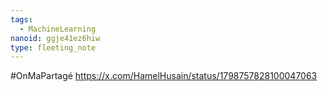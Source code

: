 ```yaml
---
tags:
  - MachineLearning
nanoid: ggje41ez6hiw
type: fleeting_note
---
```

#OnMaPartagé  https://x.com/HamelHusain/status/1798757828100047063
